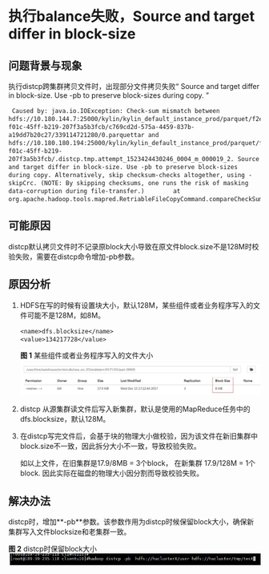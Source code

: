 # 执行balance失败，Source and target differ in block-size<a name="mrs_03_0089"></a>

## 问题背景与现象<a name="zh-cn_topic_0167275542_sd1dc17fee2214ed9867d242a14f38d7d"></a>

执行distcp跨集群拷贝文件时，出现部分文件拷贝失败“ Source and target differ in block-size. Use -pb to preserve block-sizes during copy. ”

```
 Caused by: java.io.IOException: Check-sum mismatch between hdfs://10.180.144.7:25000/kylin/kylin_default_instance_prod/parquet/f2e72874-f01c-45ff-b219-207f3a5b3fcb/c769cd2d-575a-4459-837b-a19dd7b20c27/339114721280/0.parquettar and hdfs://10.180.180.194:25000/kylin/kylin_default_instance_prod/parquet/f2e72874-f01c-45ff-b219-207f3a5b3fcb/.distcp.tmp.attempt_1523424430246_0004_m_000019_2. Source and target differ in block-size. Use -pb to preserve block-sizes during copy. Alternatively, skip checksum-checks altogether, using -skipCrc. (NOTE: By skipping checksums, one runs the risk of masking data-corruption during file-transfer.)        at org.apache.hadoop.tools.mapred.RetriableFileCopyCommand.compareCheckSums(RetriableFileCopyCommand.java:214)

```

## 可能原因<a name="zh-cn_topic_0167275542_sf4a7e0ba1ac14d3cb1db306143d1b51c"></a>

distcp默认拷贝文件时不记录原block大小导致在原文件block.size不是128M时校验失败，需要在distcp命令增加-pb参数。

## 原因分析<a name="zh-cn_topic_0167275542_s36d0a1c802044398ada37b44f5dced4e"></a>

1.  HDFS在写的时候有设置块大小，默认128M，某些组件或者业务程序写入的文件可能不是128M，如8M。

    ```
    <name>dfs.blocksize</name>
    <value>134217728</value>
    ```

    **图 1**  某些组件或者业务程序写入的文件大小<a name="zh-cn_topic_0167275542_fig751017595549"></a>  
    ![](figures/某些组件或者业务程序写入的文件大小.jpg "某些组件或者业务程序写入的文件大小")

2.  distcp 从源集群读文件后写入新集群，默认是使用的MapReduce任务中的dfs.blocksize，默认128M。
3.  在distcp写完文件后，会基于块的物理大小做校验，因为该文件在新旧集群中block.size不一致，因此拆分大小不一致，导致校验失败。

    如以上文件，在旧集群是17.9/8MB = 3个block， 在新集群  17.9/128M = 1个block. 因此实际在磁盘的物理大小因分割而导致校验失败。


## 解决办法<a name="zh-cn_topic_0167275542_section236175334913"></a>

distcp时，增加**-pb**参数。该参数作用为distcp时候保留block大小，确保新集群写入文件blocksize和老集群一致。

**图 2**  distcp时保留block大小<a name="zh-cn_topic_0167275542_fig446912441560"></a>  
![](figures/distcp时保留block大小.gif "distcp时保留block大小")

